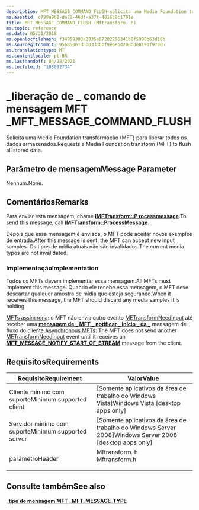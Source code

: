 ```yaml
---
description: MFT_MESSAGE_COMMAND_FLUSH-solicita uma Media Foundation transformação (MFT) para liberar todos os dados armazenados.
ms.assetid: c799a962-da79-46df-a37f-4016c8c1701e
title: MFT_MESSAGE_COMMAND_FLUSH (Mftransform. h)
ms.topic: reference
ms.date: 05/31/2018
ms.openlocfilehash: f34959303a2835e67202256341b0f5998b63d16b
ms.sourcegitcommit: 95685061d5b0333bbf9e6ebd208dde8190f97005
ms.translationtype: MT
ms.contentlocale: pt-BR
ms.lasthandoff: 04/28/2021
ms.locfileid: "108092734"
---
```

# <a name="mft_message_command_flush"></a><span data-ttu-id="9abed-103">\_liberação de \_ comando de mensagem MFT \_</span><span class="sxs-lookup"><span data-stu-id="9abed-103">MFT\_MESSAGE\_COMMAND\_FLUSH</span></span>

<span data-ttu-id="9abed-104">Solicita uma Media Foundation transformação (MFT) para liberar todos os dados armazenados.</span><span class="sxs-lookup"><span data-stu-id="9abed-104">Requests a Media Foundation transform (MFT) to flush all stored data.</span></span>

## <a name="message-parameter"></a><span data-ttu-id="9abed-105">Parâmetro de mensagem</span><span class="sxs-lookup"><span data-stu-id="9abed-105">Message Parameter</span></span>

<span data-ttu-id="9abed-106">Nenhum.</span><span class="sxs-lookup"><span data-stu-id="9abed-106">None.</span></span>

## <a name="remarks"></a><span data-ttu-id="9abed-107">Comentários</span><span class="sxs-lookup"><span data-stu-id="9abed-107">Remarks</span></span>

<span data-ttu-id="9abed-108">Para enviar esta mensagem, chame [**IMFTransform::P rocessmessage**](/windows/desktop/api/mftransform/nf-mftransform-imftransform-processmessage).</span><span class="sxs-lookup"><span data-stu-id="9abed-108">To send this message, call [**IMFTransform::ProcessMessage**](/windows/desktop/api/mftransform/nf-mftransform-imftransform-processmessage).</span></span>

<span data-ttu-id="9abed-109">Depois que essa mensagem é enviada, o MFT pode aceitar novos exemplos de entrada.</span><span class="sxs-lookup"><span data-stu-id="9abed-109">After this message is sent, the MFT can accept new input samples.</span></span> <span data-ttu-id="9abed-110">Os tipos de mídia atuais não são invalidados.</span><span class="sxs-lookup"><span data-stu-id="9abed-110">The current media types are not invalidated.</span></span>

### <a name="implementation"></a><span data-ttu-id="9abed-111">Implementação</span><span class="sxs-lookup"><span data-stu-id="9abed-111">Implementation</span></span>

<span data-ttu-id="9abed-112">Todos os MFTs devem implementar essa mensagem.</span><span class="sxs-lookup"><span data-stu-id="9abed-112">All MFTs must implement this message.</span></span> <span data-ttu-id="9abed-113">Quando ele recebe essa mensagem, o MFT deve descartar qualquer amostra de mídia que esteja segurando.</span><span class="sxs-lookup"><span data-stu-id="9abed-113">When it receives this message, the MFT should discard any media samples it is holding.</span></span>

<span data-ttu-id="9abed-114">[MFTs assíncrona](asynchronous-mfts.md): o MFT não envia outro evento [METransformNeedInput](metransformneedinput.md) até receber uma [**mensagem de \_ MFT \_ notificar \_ início \_ da \_**](mft-message-notify-start-of-stream.md) mensagem de fluxo do cliente.</span><span class="sxs-lookup"><span data-stu-id="9abed-114">[Asynchronous MFTs](asynchronous-mfts.md): The MFT does not send another [METransformNeedInput](metransformneedinput.md) event until it receives an [**MFT\_MESSAGE\_NOTIFY\_START\_OF\_STREAM**](mft-message-notify-start-of-stream.md) message from the client.</span></span>

## <a name="requirements"></a><span data-ttu-id="9abed-115">Requisitos</span><span class="sxs-lookup"><span data-stu-id="9abed-115">Requirements</span></span>



| <span data-ttu-id="9abed-116">Requisito</span><span class="sxs-lookup"><span data-stu-id="9abed-116">Requirement</span></span> | <span data-ttu-id="9abed-117">Valor</span><span class="sxs-lookup"><span data-stu-id="9abed-117">Value</span></span> |
|-------------------------------------|------------------------------------------------------------------------------------------|
| <span data-ttu-id="9abed-118">Cliente mínimo com suporte</span><span class="sxs-lookup"><span data-stu-id="9abed-118">Minimum supported client</span></span><br/> | <span data-ttu-id="9abed-119">\[Somente aplicativos da área de trabalho do Windows Vista\]</span><span class="sxs-lookup"><span data-stu-id="9abed-119">Windows Vista \[desktop apps only\]</span></span><br/>                                           |
| <span data-ttu-id="9abed-120">Servidor mínimo com suporte</span><span class="sxs-lookup"><span data-stu-id="9abed-120">Minimum supported server</span></span><br/> | <span data-ttu-id="9abed-121">\[Somente aplicativos da área de trabalho do Windows Server 2008\]</span><span class="sxs-lookup"><span data-stu-id="9abed-121">Windows Server 2008 \[desktop apps only\]</span></span><br/>                                     |
| <span data-ttu-id="9abed-122">parâmetro</span><span class="sxs-lookup"><span data-stu-id="9abed-122">Header</span></span><br/>                   | <dl> <span data-ttu-id="9abed-123"><dt>Mftransform. h</dt></span><span class="sxs-lookup"><span data-stu-id="9abed-123"><dt>Mftransform.h</dt></span></span> </dl> |



## <a name="see-also"></a><span data-ttu-id="9abed-124">Consulte também</span><span class="sxs-lookup"><span data-stu-id="9abed-124">See also</span></span>

<dl> <dt>

[<span data-ttu-id="9abed-125">**\_tipo de mensagem MFT \_**</span><span class="sxs-lookup"><span data-stu-id="9abed-125">**MFT\_MESSAGE\_TYPE**</span></span>](/windows/desktop/api/mftransform/ne-mftransform-mft_message_type)
</dt> </dl>

 

 




